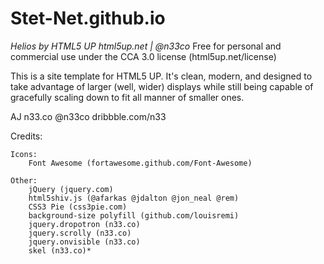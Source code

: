 Stet-Net.github.io
==================

<i>Helios by HTML5 UP</i>
<i>html5up.net | @n33co</i>
Free for personal and commercial use under the CCA 3.0 license (html5up.net/license)

This is a site template for HTML5 UP. It's clean, modern, and designed
to take advantage of larger (well, wider) displays while still being capable of gracefully
scaling down to fit all manner of smaller ones.

AJ
n33.co @n33co dribbble.com/n33


Credits:
		
	Icons:
		Font Awesome (fortawesome.github.com/Font-Awesome)

	Other:
		jQuery (jquery.com)
		html5shiv.js (@afarkas @jdalton @jon_neal @rem)
		CSS3 Pie (css3pie.com)
		background-size polyfill (github.com/louisremi)
		jquery.dropotron (n33.co)
		jquery.scrolly (n33.co)
		jquery.onvisible (n33.co)
		skel (n33.co)*